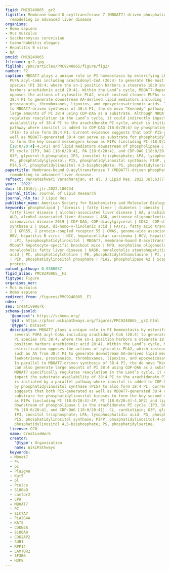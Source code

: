 ```yaml
---
figid: PMC9240865__gr2
figtitle: Membrane-bound O-acyltransferase 7 (MBOAT7)-driven phosphatidylinositol
  remodeling in advanced liver disease
organisms:
- Homo sapiens
- Mus musculus
- Saccharomyces cerevisiae
- Caenorhabditis elegans
- Hepatitis B virus
- NA
pmcid: PMC9240865
filename: gr2.jpg
figlink: /pmc/articles/PMC9240865/figure/fig2/
number: F2
caption: MBOAT7 plays a unique role in PI homeostasis by esterifying LPI to several
  PUFA acyl-CoAs including arachidonyl-CoA (20:4) to generate the most abundant PI
  species (PI 38:4; where the sn-1 position harbors a stearate 18:0 and the sn-2 position
  harbors arachidonic acid 20:4). Within the Land’s cycle, MBOAT7-dependent esterification
  opposes the actions of cytosolic PLA2, which instead cleaves PUFAs such as AA from
  38:4 PI to generate downstream AA-derived lipid mediators including leukotrienes,
  prostanoids, thromboxanes, lipoxins, and epoxyeicosatrienoic acids. In parallel
  to MBOAT7-driven synthesis of 38:4 PI, the de novo “Kennedy” pathway can also generate
  large amounts of PI 38:4 using CDP-DAG as a substrate. Although MBOAT7 specifically
  regulates reacylation in the Land’s cycle, it could indirectly impact the substrate
  availability of 38:4 PI to the arachidonate PI cycle, which is initiated by a parallel
  pathway where inositol is added to CDP-DAG (18:0/20:4) by phosphatidylinositol synthase
  (PIS) to also form 38:4 PI. Current evidence suggests that both PIS-generated as
  well as MBOAT7-generated 38:4 can serve as substrate for phosphatidylinositol kinases
  to form the key second messengers known as PIPs (including PI [18:0/20:4]-4P, PI
  [18:0/20:4]-4,5P2) and lipid mediators downstream of phospholipase C in the arachidonate
  PI cycle (IP3, DAG [18:0/20:4], PA [18:0/20:4], and CDP-DAG [18:0/20:4]). CL, cardiolipin;
  G3P, glycerol-3-phosphate; IP3, inositol trisphosphate; LPA, lysophosphatidic acid,
  PG, phosphatidylglycerol; PIS, phosphatidylinositol synthase; PI4P, phosphatidylinositol-4-phosphate;
  PI4,5-P, phosphatidylinositol 4,5-bisphosphate; PS, phosphatidylserine.
papertitle: Membrane-bound O-acyltransferase 7 (MBOAT7)-driven phosphatidylinositol
  remodeling in advanced liver disease.
reftext: Venkateshwari Varadharajan, et al. J Lipid Res. 2022 Jul;63(7):100234.
year: '2022'
doi: 10.1016/j.jlr.2022.100234
journal_title: Journal of Lipid Research
journal_nlm_ta: J Lipid Res
publisher_name: American Society for Biochemistry and Molecular Biology
keywords: phospholipid | fibrosis | fatty liver | diabetes | obesity | nonalcoholic
  fatty liver disease | alcohol-associated liver disease | AA, arachidonic acid |
  ALD, alcohol-associated liver disease | ASO, antisense oligonucleotide | COVID-19,
  coronavirus disease 2019 | CDP-DAG, CDP-diacylglycerol | CDS2, CDP-diacylglycerol
  synthase 2 | DGLA, di-homo-γ-linolenic acid | FATP1, fatty acid transport protein
  1 | GPR55, G protein-coupled receptor 55 | GWAS, genome-wide association study |
  HBV, hepatitis B virus | HCC, hepatocellular carcinoma | HCV, hepatitis C virus
  | LPI, lysophosphatidylinositol | MBOAT7, membrane-bound O-acyltransferase 7 | Mboat7HKO,
  Mboat7 hepatocyte-specific knockout mice | MPO, morpholino oligonucleotide | NAFLD,
  nonalcoholic fatty liver disease | NASH, nonalcoholic steatohepatitis | PA, phosphatidic
  acid | PC, phosphatidylcholine | PE, phosphatidylethanolamine | PI, phosphatidylinositol
  | PIP, phosphatidylinositol phosphate | PLA2, phospholipase A2 | Scap, SREBP cleavage-activating
  protein
automl_pathway: 0.9388057
figid_alias: PMC9240865__F2
figtype: Figure
organisms_ner:
- Mus musculus
- Homo sapiens
redirect_from: /figures/PMC9240865__F2
ndex: ''
seo: CreativeWork
schema-jsonld:
  '@context': https://schema.org/
  '@id': https://pfocr.wikipathways.org/figures/PMC9240865__gr2.html
  '@type': Dataset
  description: MBOAT7 plays a unique role in PI homeostasis by esterifying LPI to
    several PUFA acyl-CoAs including arachidonyl-CoA (20:4) to generate the most abundant
    PI species (PI 38:4; where the sn-1 position harbors a stearate 18:0 and the sn-2
    position harbors arachidonic acid 20:4). Within the Land’s cycle, MBOAT7-dependent
    esterification opposes the actions of cytosolic PLA2, which instead cleaves PUFAs
    such as AA from 38:4 PI to generate downstream AA-derived lipid mediators including
    leukotrienes, prostanoids, thromboxanes, lipoxins, and epoxyeicosatrienoic acids.
    In parallel to MBOAT7-driven synthesis of 38:4 PI, the de novo “Kennedy” pathway
    can also generate large amounts of PI 38:4 using CDP-DAG as a substrate. Although
    MBOAT7 specifically regulates reacylation in the Land’s cycle, it could indirectly
    impact the substrate availability of 38:4 PI to the arachidonate PI cycle, which
    is initiated by a parallel pathway where inositol is added to CDP-DAG (18:0/20:4)
    by phosphatidylinositol synthase (PIS) to also form 38:4 PI. Current evidence
    suggests that both PIS-generated as well as MBOAT7-generated 38:4 can serve as
    substrate for phosphatidylinositol kinases to form the key second messengers known
    as PIPs (including PI [18:0/20:4]-4P, PI [18:0/20:4]-4,5P2) and lipid mediators
    downstream of phospholipase C in the arachidonate PI cycle (IP3, DAG [18:0/20:4],
    PA [18:0/20:4], and CDP-DAG [18:0/20:4]). CL, cardiolipin; G3P, glycerol-3-phosphate;
    IP3, inositol trisphosphate; LPA, lysophosphatidic acid, PG, phosphatidylglycerol;
    PIS, phosphatidylinositol synthase; PI4P, phosphatidylinositol-4-phosphate; PI4,5-P,
    phosphatidylinositol 4,5-bisphosphate; PS, phosphatidylserine.
  license: CC0
  name: CreativeWork
  creator:
    '@type': Organization
    name: WikiPathways
  keywords:
  - Mboat7
  - Ps
  - pc
  - Pla2g4a
  - Kat5
  - pl
  - Pcolce
  - S100a9
  - Lamtor2
  - LPA
  - MBOAT7
  - PC
  - SLC7A7
  - PLA2G4A
  - KAT5
  - CDKN2A
  - S100A9
  - CDK2AP2
  - SUB1
  - RPP14
  - LAMTOR2
  - SF3B6
  - H3P8
---
```

